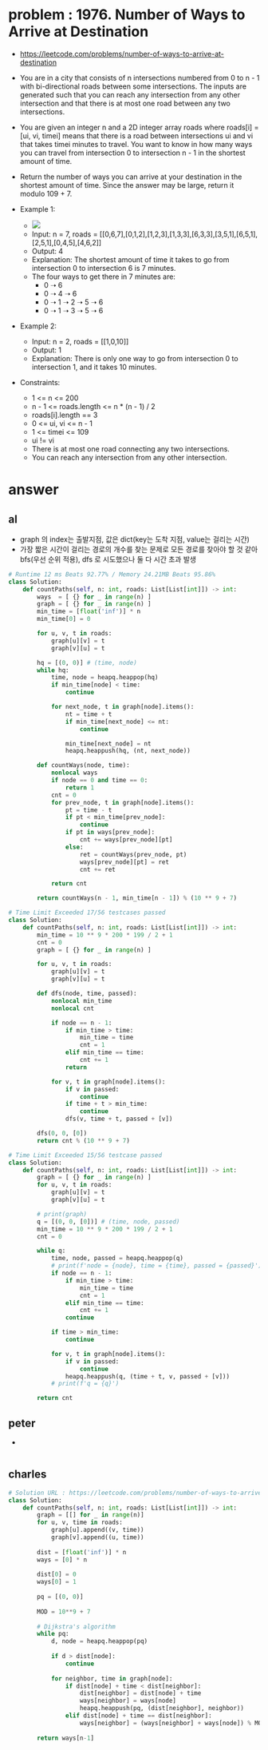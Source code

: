 # problem : 1976. Number of Ways to Arrive at Destination
- https://leetcode.com/problems/number-of-ways-to-arrive-at-destination

- You are in a city that consists of n intersections numbered from 0 to n - 1 with bi-directional roads between some intersections. The inputs are generated such that you can reach any intersection from any other intersection and that there is at most one road between any two intersections.

- You are given an integer n and a 2D integer array roads where roads[i] = [ui, vi, timei] means that there is a road between intersections ui and vi that takes timei minutes to travel. You want to know in how many ways you can travel from intersection 0 to intersection n - 1 in the shortest amount of time.

- Return the number of ways you can arrive at your destination in the shortest amount of time. Since the answer may be large, return it modulo 109 + 7.

- Example 1:
    - ![](https://assets.leetcode.com/uploads/2025/02/14/1976_corrected.png)
    - Input: n = 7, roads = [[0,6,7],[0,1,2],[1,2,3],[1,3,3],[6,3,3],[3,5,1],[6,5,1],[2,5,1],[0,4,5],[4,6,2]]
    - Output: 4
    - Explanation: The shortest amount of time it takes to go from intersection 0 to intersection 6 is 7 minutes.
    - The four ways to get there in 7 minutes are:
        - 0 ➝ 6
        - 0 ➝ 4 ➝ 6
        - 0 ➝ 1 ➝ 2 ➝ 5 ➝ 6
        - 0 ➝ 1 ➝ 3 ➝ 5 ➝ 6

- Example 2:
    - Input: n = 2, roads = [[1,0,10]]
    - Output: 1
    - Explanation: There is only one way to go from intersection 0 to intersection 1, and it takes 10 minutes.
 
- Constraints:
    - 1 <= n <= 200
    - n - 1 <= roads.length <= n * (n - 1) / 2
    - roads[i].length == 3
    - 0 <= ui, vi <= n - 1
    - 1 <= timei <= 109
    - ui != vi
    - There is at most one road connecting any two intersections.
    - You can reach any intersection from any other intersection.

# answer

## al
- graph 의 index는 출발지점, 값은 dict(key는 도착 지점, value는 걸리는 시간)
- 가장 짧은 시간이 걸리는 경로의 개수를 찾는 문제로 모든 경로를 찾아야 할 것 같아 bfs(우선 순위 적용), dfs 로 시도했으나 둘 다 시간 초과 발생
```python
# Runtime 12 ms Beats 92.77% / Memory 24.21MB Beats 95.86%
class Solution:
    def countPaths(self, n: int, roads: List[List[int]]) -> int:
        ways  = [ {} for _ in range(n) ]
        graph = [ {} for _ in range(n) ]
        min_time = [float('inf')] * n
        min_time[0] = 0

        for u, v, t in roads:
            graph[u][v] = t
            graph[v][u] = t

        hq = [(0, 0)] # (time, node)
        while hq:
            time, node = heapq.heappop(hq)
            if min_time[node] < time:
                continue

            for next_node, t in graph[node].items():
                nt = time + t
                if min_time[next_node] <= nt:
                    continue

                min_time[next_node] = nt
                heapq.heappush(hq, (nt, next_node))

        def countWays(node, time):
            nonlocal ways
            if node == 0 and time == 0:
                return 1
            cnt = 0
            for prev_node, t in graph[node].items():
                pt = time - t
                if pt < min_time[prev_node]:
                    continue
                if pt in ways[prev_node]:
                    cnt += ways[prev_node][pt]
                else:
                    ret = countWays(prev_node, pt)
                    ways[prev_node][pt] = ret
                    cnt += ret

            return cnt

        return countWays(n - 1, min_time[n - 1]) % (10 ** 9 + 7)

# Time Limit Exceeded 17/56 testcases passed
class Solution:
    def countPaths(self, n: int, roads: List[List[int]]) -> int:
        min_time = 10 ** 9 * 200 * 199 / 2 + 1
        cnt = 0
        graph = [ {} for _ in range(n) ]

        for u, v, t in roads:
            graph[u][v] = t
            graph[v][u] = t

        def dfs(node, time, passed):
            nonlocal min_time
            nonlocal cnt

            if node == n - 1:
                if min_time > time:
                    min_time = time
                    cnt = 1
                elif min_time == time:
                    cnt += 1
                return

            for v, t in graph[node].items():
                if v in passed:
                    continue
                if time + t > min_time:
                    continue
                dfs(v, time + t, passed + [v])

        dfs(0, 0, [0])
        return cnt % (10 ** 9 + 7)

# Time Limit Exceeded 15/56 testcase passed
class Solution:
    def countPaths(self, n: int, roads: List[List[int]]) -> int:
        graph = [ {} for _ in range(n) ]
        for u, v, t in roads:
            graph[u][v] = t
            graph[v][u] = t

        # print(graph)
        q = [(0, 0, [0])] # (time, node, passed)
        min_time = 10 ** 9 * 200 * 199 / 2 + 1
        cnt = 0

        while q:
            time, node, passed = heapq.heappop(q)
            # print(f'node = {node}, time = {time}, passed = {passed}')
            if node == n - 1:
                if min_time > time:
                    min_time = time
                    cnt = 1
                elif min_time == time:
                    cnt += 1
                continue

            if time > min_time:
                continue

            for v, t in graph[node].items():
                if v in passed:
                    continue
                heapq.heappush(q, (time + t, v, passed + [v]))
            # print(f'q = {q}')

        return cnt
```


## peter
- 
```python
```


## charles
```python
# Solution URL : https://leetcode.com/problems/number-of-ways-to-arrive-at-destination/solutions/6568355/dp-dijkstra-python-c-java-js-c-go-rust-kotlin/
class Solution:
    def countPaths(self, n: int, roads: List[List[int]]) -> int:
        graph = [[] for _ in range(n)]
        for u, v, time in roads:
            graph[u].append((v, time))
            graph[v].append((u, time))
            
        dist = [float('inf')] * n
        ways = [0] * n
        
        dist[0] = 0
        ways[0] = 1
        
        pq = [(0, 0)]
        
        MOD = 10**9 + 7
        
        # Dijkstra's algorithm
        while pq:
            d, node = heapq.heappop(pq)
            
            if d > dist[node]:
                continue
                
            for neighbor, time in graph[node]:
                if dist[node] + time < dist[neighbor]:
                    dist[neighbor] = dist[node] + time
                    ways[neighbor] = ways[node]
                    heapq.heappush(pq, (dist[neighbor], neighbor))
                elif dist[node] + time == dist[neighbor]:
                    ways[neighbor] = (ways[neighbor] + ways[node]) % MOD
        
        return ways[n-1]
```
